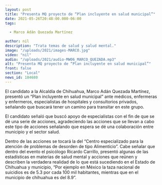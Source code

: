 ```yaml
---
layout: post
title: "Presenta MQ proyecto de “Plan incluyente en salud municipal”"
date: 2021-05-26T20:48:00.000-06:00
tags:
  
  - Marco Adán Quezada Martínez
  
author: nil
description: "Trata temas de salud y salud mental."
image: "/uploads/2021/images-MARCO.jpg"
video: "nil"
audio: "/uploads/2021/audio-MW06_MARCO_QUEZADA.mp3"
alt: "Presenta MQ proyecto de “Plan incluyente en salud municipal”"
front: false
section: "Local"
news_id: 184680
---
```


El candidato a la Alcaldía de Chihuahua, Marco Adán Quezada Martínez, presentó un “Plan incluyente en salud municipal” ante médicos, enfermeras y enfermeros, especialistas de hospitales y consultorios privados, señalando que buscará tener un camino para transitar en este grupo.

El candidato señaló que buscó apoyo de especialistas con el fin de que se dé una serie de acciones, agradeciendo las acciones que se llevan a cabo este tipo de acciones señalando que espera se dé una colaboración entre municipio y el sector salud.

Dentro de las acciones se tocará la del “Centro especializado para la atención de problemas de desorden de tipo Alimenticio”. Cabe señalar que dentro del evento el psicólogo Ricardo Carrillo, presentó algunas de las estadísticas en materias de salud mental y acciones que reúnen y describen la verdadera realidad de lo que está sucediendo en el Estado de Chihuahua y municipio, “Por ejemplo en México la taza nacional de suicidios es de 5.3 por  cada 100 mil habitantes, mientras que en el municipio de chihuahua es del 8.9”. 
